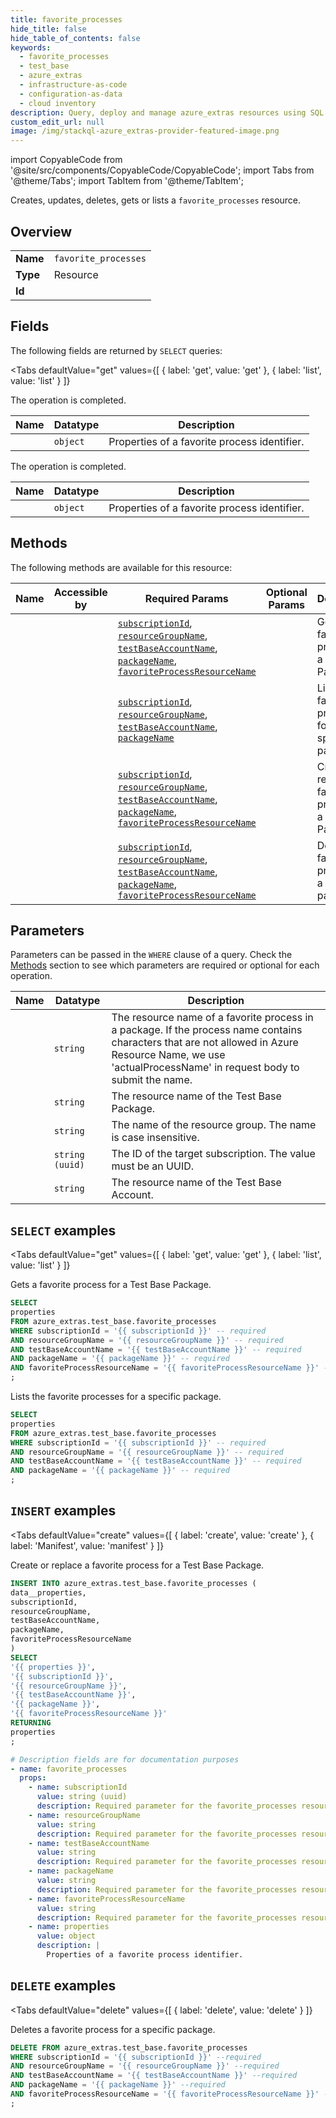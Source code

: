 ```yaml
--- 
title: favorite_processes
hide_title: false
hide_table_of_contents: false
keywords:
  - favorite_processes
  - test_base
  - azure_extras
  - infrastructure-as-code
  - configuration-as-data
  - cloud inventory
description: Query, deploy and manage azure_extras resources using SQL
custom_edit_url: null
image: /img/stackql-azure_extras-provider-featured-image.png
---
```


import CopyableCode from '@site/src/components/CopyableCode/CopyableCode';
import Tabs from '@theme/Tabs';
import TabItem from '@theme/TabItem';

Creates, updates, deletes, gets or lists a <code>favorite_processes</code> resource.

## Overview
<table><tbody>
<tr><td><b>Name</b></td><td><code>favorite_processes</code></td></tr>
<tr><td><b>Type</b></td><td>Resource</td></tr>
<tr><td><b>Id</b></td><td><CopyableCode code="azure_extras.test_base.favorite_processes" /></td></tr>
</tbody></table>

## Fields

The following fields are returned by `SELECT` queries:

<Tabs
    defaultValue="get"
    values={[
        { label: 'get', value: 'get' },
        { label: 'list', value: 'list' }
    ]}
>
<TabItem value="get">

The operation is completed.

<table>
<thead>
    <tr>
    <th>Name</th>
    <th>Datatype</th>
    <th>Description</th>
    </tr>
</thead>
<tbody>
<tr>
    <td><CopyableCode code="properties" /></td>
    <td><code>object</code></td>
    <td>Properties of a favorite process identifier.</td>
</tr>
</tbody>
</table>
</TabItem>
<TabItem value="list">

The operation is completed.

<table>
<thead>
    <tr>
    <th>Name</th>
    <th>Datatype</th>
    <th>Description</th>
    </tr>
</thead>
<tbody>
<tr>
    <td><CopyableCode code="properties" /></td>
    <td><code>object</code></td>
    <td>Properties of a favorite process identifier.</td>
</tr>
</tbody>
</table>
</TabItem>
</Tabs>

## Methods

The following methods are available for this resource:

<table>
<thead>
    <tr>
    <th>Name</th>
    <th>Accessible by</th>
    <th>Required Params</th>
    <th>Optional Params</th>
    <th>Description</th>
    </tr>
</thead>
<tbody>
<tr>
    <td><a href="#get"><CopyableCode code="get" /></a></td>
    <td><CopyableCode code="select" /></td>
    <td><a href="#parameter-subscriptionId"><code>subscriptionId</code></a>, <a href="#parameter-resourceGroupName"><code>resourceGroupName</code></a>, <a href="#parameter-testBaseAccountName"><code>testBaseAccountName</code></a>, <a href="#parameter-packageName"><code>packageName</code></a>, <a href="#parameter-favoriteProcessResourceName"><code>favoriteProcessResourceName</code></a></td>
    <td></td>
    <td>Gets a favorite process for a Test Base Package.</td>
</tr>
<tr>
    <td><a href="#list"><CopyableCode code="list" /></a></td>
    <td><CopyableCode code="select" /></td>
    <td><a href="#parameter-subscriptionId"><code>subscriptionId</code></a>, <a href="#parameter-resourceGroupName"><code>resourceGroupName</code></a>, <a href="#parameter-testBaseAccountName"><code>testBaseAccountName</code></a>, <a href="#parameter-packageName"><code>packageName</code></a></td>
    <td></td>
    <td>Lists the favorite processes for a specific package.</td>
</tr>
<tr>
    <td><a href="#create"><CopyableCode code="create" /></a></td>
    <td><CopyableCode code="insert" /></td>
    <td><a href="#parameter-subscriptionId"><code>subscriptionId</code></a>, <a href="#parameter-resourceGroupName"><code>resourceGroupName</code></a>, <a href="#parameter-testBaseAccountName"><code>testBaseAccountName</code></a>, <a href="#parameter-packageName"><code>packageName</code></a>, <a href="#parameter-favoriteProcessResourceName"><code>favoriteProcessResourceName</code></a></td>
    <td></td>
    <td>Create or replace a favorite process for a Test Base Package.</td>
</tr>
<tr>
    <td><a href="#delete"><CopyableCode code="delete" /></a></td>
    <td><CopyableCode code="delete" /></td>
    <td><a href="#parameter-subscriptionId"><code>subscriptionId</code></a>, <a href="#parameter-resourceGroupName"><code>resourceGroupName</code></a>, <a href="#parameter-testBaseAccountName"><code>testBaseAccountName</code></a>, <a href="#parameter-packageName"><code>packageName</code></a>, <a href="#parameter-favoriteProcessResourceName"><code>favoriteProcessResourceName</code></a></td>
    <td></td>
    <td>Deletes a favorite process for a specific package.</td>
</tr>
</tbody>
</table>

## Parameters

Parameters can be passed in the `WHERE` clause of a query. Check the [Methods](#methods) section to see which parameters are required or optional for each operation.

<table>
<thead>
    <tr>
    <th>Name</th>
    <th>Datatype</th>
    <th>Description</th>
    </tr>
</thead>
<tbody>
<tr id="parameter-favoriteProcessResourceName">
    <td><CopyableCode code="favoriteProcessResourceName" /></td>
    <td><code>string</code></td>
    <td>The resource name of a favorite process in a package. If the process name contains characters that are not allowed in Azure Resource Name, we use 'actualProcessName' in request body to submit the name.</td>
</tr>
<tr id="parameter-packageName">
    <td><CopyableCode code="packageName" /></td>
    <td><code>string</code></td>
    <td>The resource name of the Test Base Package.</td>
</tr>
<tr id="parameter-resourceGroupName">
    <td><CopyableCode code="resourceGroupName" /></td>
    <td><code>string</code></td>
    <td>The name of the resource group. The name is case insensitive.</td>
</tr>
<tr id="parameter-subscriptionId">
    <td><CopyableCode code="subscriptionId" /></td>
    <td><code>string (uuid)</code></td>
    <td>The ID of the target subscription. The value must be an UUID.</td>
</tr>
<tr id="parameter-testBaseAccountName">
    <td><CopyableCode code="testBaseAccountName" /></td>
    <td><code>string</code></td>
    <td>The resource name of the Test Base Account.</td>
</tr>
</tbody>
</table>

## `SELECT` examples

<Tabs
    defaultValue="get"
    values={[
        { label: 'get', value: 'get' },
        { label: 'list', value: 'list' }
    ]}
>
<TabItem value="get">

Gets a favorite process for a Test Base Package.

```sql
SELECT
properties
FROM azure_extras.test_base.favorite_processes
WHERE subscriptionId = '{{ subscriptionId }}' -- required
AND resourceGroupName = '{{ resourceGroupName }}' -- required
AND testBaseAccountName = '{{ testBaseAccountName }}' -- required
AND packageName = '{{ packageName }}' -- required
AND favoriteProcessResourceName = '{{ favoriteProcessResourceName }}' -- required
;
```
</TabItem>
<TabItem value="list">

Lists the favorite processes for a specific package.

```sql
SELECT
properties
FROM azure_extras.test_base.favorite_processes
WHERE subscriptionId = '{{ subscriptionId }}' -- required
AND resourceGroupName = '{{ resourceGroupName }}' -- required
AND testBaseAccountName = '{{ testBaseAccountName }}' -- required
AND packageName = '{{ packageName }}' -- required
;
```
</TabItem>
</Tabs>


## `INSERT` examples

<Tabs
    defaultValue="create"
    values={[
        { label: 'create', value: 'create' },
        { label: 'Manifest', value: 'manifest' }
    ]}
>
<TabItem value="create">

Create or replace a favorite process for a Test Base Package.

```sql
INSERT INTO azure_extras.test_base.favorite_processes (
data__properties,
subscriptionId,
resourceGroupName,
testBaseAccountName,
packageName,
favoriteProcessResourceName
)
SELECT 
'{{ properties }}',
'{{ subscriptionId }}',
'{{ resourceGroupName }}',
'{{ testBaseAccountName }}',
'{{ packageName }}',
'{{ favoriteProcessResourceName }}'
RETURNING
properties
;
```
</TabItem>
<TabItem value="manifest">

```yaml
# Description fields are for documentation purposes
- name: favorite_processes
  props:
    - name: subscriptionId
      value: string (uuid)
      description: Required parameter for the favorite_processes resource.
    - name: resourceGroupName
      value: string
      description: Required parameter for the favorite_processes resource.
    - name: testBaseAccountName
      value: string
      description: Required parameter for the favorite_processes resource.
    - name: packageName
      value: string
      description: Required parameter for the favorite_processes resource.
    - name: favoriteProcessResourceName
      value: string
      description: Required parameter for the favorite_processes resource.
    - name: properties
      value: object
      description: |
        Properties of a favorite process identifier.
```
</TabItem>
</Tabs>


## `DELETE` examples

<Tabs
    defaultValue="delete"
    values={[
        { label: 'delete', value: 'delete' }
    ]}
>
<TabItem value="delete">

Deletes a favorite process for a specific package.

```sql
DELETE FROM azure_extras.test_base.favorite_processes
WHERE subscriptionId = '{{ subscriptionId }}' --required
AND resourceGroupName = '{{ resourceGroupName }}' --required
AND testBaseAccountName = '{{ testBaseAccountName }}' --required
AND packageName = '{{ packageName }}' --required
AND favoriteProcessResourceName = '{{ favoriteProcessResourceName }}' --required
;
```
</TabItem>
</Tabs>
